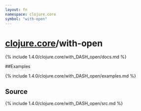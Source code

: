 ```yaml
---
layout: fn
namespace: clojure.core
symbol: "with-open"
---
```


# [clojure.core](../)/with-open

{% include 1.4.0/clojure.core/with_DASH_open/docs.md %}

##Examples

{% include 1.4.0/clojure.core/with_DASH_open/examples.md %}
## Source
{% include 1.4.0/clojure.core/with_DASH_open/src.md %}

